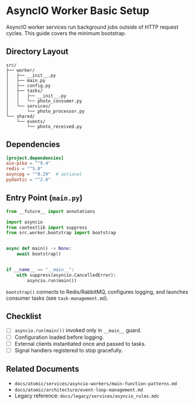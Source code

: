# AsyncIO Worker Basic Setup

AsyncIO worker services run background jobs outside of HTTP request cycles. This guide covers the minimum bootstrap.

## Directory Layout

```
src/
├── worker/
│   ├── __init__.py
│   ├── main.py
│   ├── config.py
│   ├── tasks/
│   │   ├── __init__.py
│   │   └── photo_consumer.py
│   └── services/
│       └── photo_processor.py
└── shared/
    └── events/
        └── photo_received.py
```

## Dependencies

```toml
[project.dependencies]
aio-pika = "^9.4"
redis = "^5.0"
asyncpg = "^0.29"  # optional
pydantic = "^2.8"
```

## Entry Point (`main.py`)

```python
from __future__ import annotations

import asyncio
from contextlib import suppress
from src.worker.bootstrap import bootstrap


async def main() -> None:
    await bootstrap()


if __name__ == "__main__":
    with suppress(asyncio.CancelledError):
        asyncio.run(main())
```

`bootstrap()` connects to Redis/RabbitMQ, configures logging, and launches consumer tasks (see `task-management.md`).

## Checklist

- [ ] `asyncio.run(main())` invoked only in `__main__` guard.
- [ ] Configuration loaded before logging.
- [ ] External clients instantiated once and passed to tasks.
- [ ] Signal handlers registered to stop gracefully.

## Related Documents

- `docs/atomic/services/asyncio-workers/main-function-patterns.md`
- `docs/atomic/architecture/event-loop-management.md`
- Legacy reference: `docs/legacy/services/asyncio_rules.mdc`
